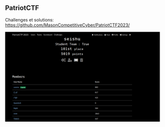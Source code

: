 ## PatriotCTF

Challenges et solutions: https://github.com/MasonCompetitiveCyber/PatriotCTF2023/

![](./patriot.png)
